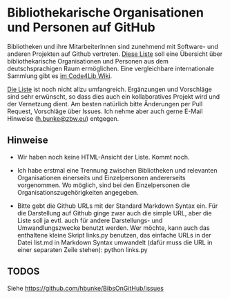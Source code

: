 Bibliothekarische Organisationen und Personen auf GitHub
========================================================

Bibliotheken und ihre MitarbeiterInnen sind zunehmend mit Software- und
anderen Projekten auf Github vertreten. [Diese Liste](list.md) soll eine
Übersicht über bibliothekarische Organisationen und Personen aus dem
deutschsprachigen Raum ermöglichen. Eine vergleichbare internationale 
Sammlung gibt es [im Code4Lib Wiki](http://wiki.code4lib.org/Libraries_Sharing_Code).

[Die Liste](list.md) ist noch nicht allzu umfangreich. Ergänzungen und Vorschläge sind
sehr erwünscht, so dass dies auch ein kollaboratives Projekt wird und der
Vernetzung dient. Am besten natürlich bitte Änderungen per Pull Request,
Vorschläge über Issues. Ich nehme aber auch gerne E-Mail Hinweise
(h.bunke@zbw.eu) entgegen.


Hinweise
--------

-   Wir haben noch keine HTML-Ansicht der Liste. Kommt noch.

-   Ich habe erstmal eine Trennung zwischen Bibliotheken und relevanten Organisationen
    einerseits und Einzelpersonen andererseits vorgenommen. Wo möglich, sind
    bei den Einzelpersonen die Organisationszugehörigkeiten angegeben.

-   Bitte gebt die Github URLs mit der Standard Markdown Syntax ein. Für die
    Darstellung auf Github ginge zwar auch die simple URL, aber die Liste soll
    ja evtl. auch für andere Darstellungs- und Umwandlungszwecke benutzt
    werden. Wer möchte, kann auch das enthaltene kleine Skript links.py
    benutzen, das einfache URLs in der Datei list.md in Markdown Syntax
    umwandelt (dafür muss die URL in einer separaten Zeile stehen):
        python links.py


TODOS
-----

Siehe https://github.com/hbunke/BibsOnGitHub/issues






